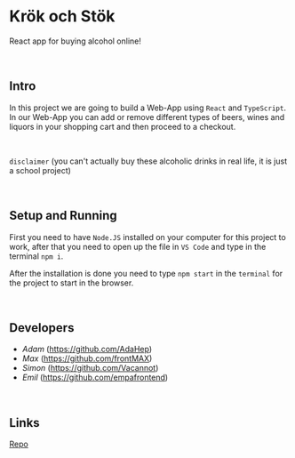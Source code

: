 # Krök och Stök

React app for buying alcohol online!

<br>

## Intro

In this project we are going to build a Web-App using `React` and `TypeScript`.
In our Web-App you can add or remove different types of beers, wines and liquors in your shopping cart and then proceed to a checkout.


<br>

`disclaimer` 
(you can't actually buy these alcoholic drinks in real life, it is just a school project)  

<br>

## Setup and Running

First you need to have `Node.JS` installed on your computer for this project to work, after that you need to open up the file in `VS Code` and type in the terminal `npm i`.

After the installation is done you need to type `npm start` in the `terminal` for the project to start in the browser. 

<br>

## Developers

- _Adam_ (https://github.com/AdaHep)
- _Max_ (https://github.com/frontMAX)
- _Simon_ (https://github.com/Vacannot)
- _Emil_ (https://github.com/empafrontend)

<br>

## Links
[Repo](https://github.com/AdaHep/Krok-och-stok.git)





